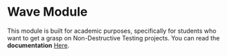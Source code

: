 # Wave Module

This module is built for academic purposes, specifically for students who want to get a grasp on Non-Destructive Testing projects. You can read the **documentation** [Here](https://arsha03.github.io/Wave-Module/know_module/).

